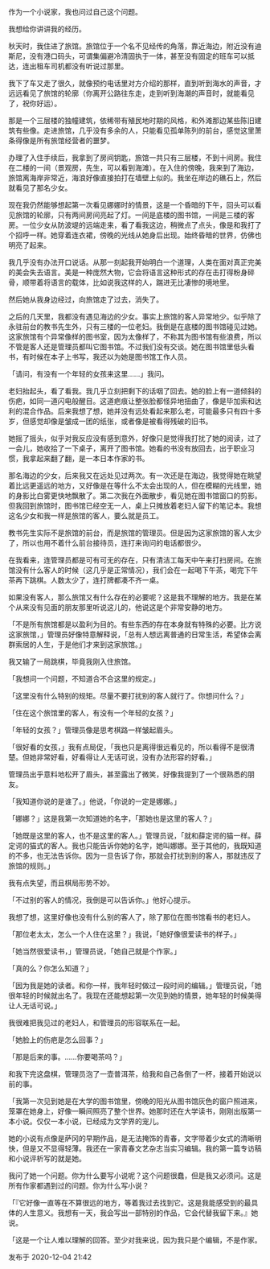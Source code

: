 作为一个小说家，我也问过自己这个问题。

我想给你讲讲我的经历。

秋天时，我住进了旅馆。旅馆位于一个名不见经传的角落，靠近海边，附近没有迪斯尼，没有港口码头，可谓集偏避冷清固执于一体，甚至没有固定的班车可以抵达，连出租车司机都没有听说过那里。

我下了车又走了很久，就像预约电话里对方介绍的那样，直到听到海水的声音，才远远看见了旅馆的轮廓（你离开公路往东走，走到听到海潮的声音时，就能看见了，祝你好运）。

那是一个三层楼的独幢建筑，依稀带有殖民地时期的风格，和外滩那边某些陈旧建筑有些像。走进旅馆，几乎没有多余的人，只能看见孤单陈列的前台，感觉这里萧条得像是所有旅馆经营者的噩梦。

办理了入住手续后，我拿到了房间钥匙，旅馆一共只有三层楼，不到十间房。我住在二楼的一间（景观房，先生，可以看到海滩）。在入住的傍晚，我来到了海边，旅馆离海岸非常近，海浪好像直接拍打在墙壁上似的。我坐在岸边的礁石上，然后就看见了那名少女。

现在我仍然能够想起第一次看见娜娜时的情景，这是一个昏暗的下午，回头可以看见旅馆的轮廓，只有两间房间亮起了灯。一间是底楼的图书馆，一间是三楼的客房。一位少女从防波堤的远端走来，看了看我这边，稍微点了点头，像是和我打了个招呼一样。她穿着连衣裙，傍晚的光线从她身后出现。始终昏暗的世界，仿佛也明亮了起来。

我几乎没有办法开口说话。从那一刻起我开始明白一个道理，人类在面对真正完美的美会失去语言。美是一种庞然大物，它会将语言这种形式的存在击打得粉身碎骨，顺带着将语言的载体，比如说我这样的人，踹进无比凄惨的境地里。

然后她从我身边经过，向旅馆走了过去，消失了。

之后的几天里，我都没有遇见海边的少女。事实上旅馆的客人异常地少。似乎除了永驻前台的教书先生外，只有三楼的一位老妇。我倒是在底楼的图书馆碰见过她。这家旅馆有个异常像样的图书室，因为太像样了，不称其为图书馆有些浪费，所以不管是客人还是管理员都叫它图书馆。不过我们没有交谈。她在图书馆里低头看书，有时候在本子上书写，我还以为她是图书馆工作人员。

「请问，有没有一个年轻的女孩来这里……」我问。

老妇抬起头，看了看我。我几乎立刻把剩下的话咽了回去。她的脸上有一道倾斜的伤疤，如同一道闪电般醒目。这道疤痕让整张脸都怪异地扭曲了，像是毕加索和达利的混合作品。后来我想了想，她并没有远处看起来那么老，可能最多只有四十多岁，但感觉却像是皱成一团的纸张，或者像是被看得残破的旧书。

她摇了摇头，似乎对我反应没有感到意外，好像只是觉得我打扰了她的阅读，过了一会儿，她收拾了一下桌子，离开了图书馆。她看的书没有放回去，出于职业习惯，我拿起来翻了翻，是一本日本作家的书。

那名海边的少女，后来我又在远处见过两次。有一次还是在海边，我觉得她在眺望着比远更遥远的地方，又好像是在等什么不太会出现的人，但在模糊的光线里，她的身影比白雾更快地飘散了。第二次我在外面散步，看见她在图书馆窗口的剪影。但我回到旅馆时，图书馆已经空无一人，桌上只摊放着老妇人留下的笔记本。我想这名少女和我一样是旅馆的客人，要么就是员工。

教书先生实际不是旅馆的前台，而是旅馆的管理员。但是因为这家旅馆的客人太少了，所以也用不着什么前台接待员，连打来询问的电话都很少。

在我看来，连管理员都是可有可无的存在，只有清洁工每天中午来打扫房间。在旅馆没有什么客人的时候（这几乎是正常情况），我们会在一起喝下午茶，喝完下午茶再下跳棋。人数太少了，连打牌都凑不齐一桌。

如果没有客人，那么旅馆又有什么存在的必要呢？这是我不理解的地方。我是在某个从来没有见面的朋友那里听说这儿的，他说这是个非常安静的地方。

「不是所有旅馆都是以盈利为目的。有些东西的存在本身就有特殊的必要。比方说这家旅馆，」管理员好像特意解释说，「总有人想远离普通的日常生活，希望体会离群索居的人生，于是他们才来到这家旅馆。」

我又输了一局跳棋，毕竟我刚入住旅馆。

「我想问一个问题，不知道合不合这里的规定。」

「这里没有什么特别的规矩。尽量不要打扰别的客人就行了。你想问什么？」

「住在这个旅馆里的客人，有没有一个年轻的女孩？」

「年轻的女孩？」管理员像是思考棋路一样皱起眉头。

「很好看的女孩，」我有点局促，「我也只是离得很远看见的，所以看得不是很清楚。但她非常好看，好看得让人无话可说，没有办法形容的好看。」

管理员出乎意料地松开了眉头，甚至露出了微笑，好像我提到了一个很熟悉的朋友。

「我知道你说的是谁了。」他说，「你说的一定是娜娜。」

「娜娜？」这是我第一次知道她的名字，「那她也是这里的客人？」

「她既是这里的客人，也不是这里的客人。」管理员说，「就和薛定谔的猫一样。薛定谔的猫式的客人。我也只能告诉你她的名字，她叫娜娜。至于其他的，我既知道的不多，也无法告诉你。因为一旦告诉了你，那就会打扰到别的客人，那就违反了旅馆的规则。」

我有点失望，而且棋局形势不妙。

「不过别的客人的情况，我倒是可以告诉你。」他好心提示。

我想了想，这里好像也没有什么别的客人了，除了那位在图书馆看书的老妇人。

「那位老太太，怎么一个人住在这里？」我说，「她好像很爱读书的样子。」

「她当然很爱读书，」管理员说，「她自己就是个作家。」

「真的么？你怎么知道？」

「因为我是她的读者。和你一样，我年轻时做过一段时间的编辑。」管理员说，「她很年轻的时候就出名了。我现在还能想起第一次见到她的情景，她年轻的时候美得让人无话可说。」

我很难把我见过的老妇人，和管理员的形容联系在一起。

「她脸上的伤疤是怎么回事？」

「那是后来的事。……你要喝茶吗？」

和我下完这盘棋，管理员泡了一壶普洱茶，给我和自己各倒了一杯，接着开始说以前的事。

「我第一次见到她是在大学的图书馆里，傍晚的阳光从图书馆灰色的窗户照进来，笼罩在她身上，好像一瞬间照亮了整个世界。她那时还在大学读书，刚刚出版第一本小说。仅仅一本小说，已经成为文学界的宠儿。

她的小说有点像是萨冈的早期作品，是无法掩饰的青春，文字带着少女式的清晰明快，但是又不显得轻薄。我还在一家青春文艺杂志当实习编辑。我的第一篇专访稿和小说评析写的就是她。

我问了她一个问题。你为什么要写小说呢？这个问题很蠢，但是我又必须问。这是所有作家都遇到过的问题。你为什么写小说？

「『它好像一直等在不算很远的地方，等着我过去找到它。这是我能感受到的最具体的人生意义。我想有一天，我会写出一部特别的作品，它会代替我留下来。』她说。

「这是一个让人难以理解的回答。至少对我来说，因为我只是个编辑，不是作家。

发布于 2020-12-04 21:42